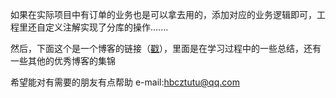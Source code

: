 

如果在实际项目中有订单的业务也是可以拿去用的，添加对应的业务逻辑即可，工程里还自定义注解实现了分库的操作.......


然后，下面这个是一个博客的链接（[戳](https://blog.csdn.net/Dream__Snow/article/details/82414181)），里面是在学习过程中的一些总结，还有一些其他的优秀博客的集锦


希望能对有需要的朋友有点帮助
e-mail:hbcztutu@qq.com
